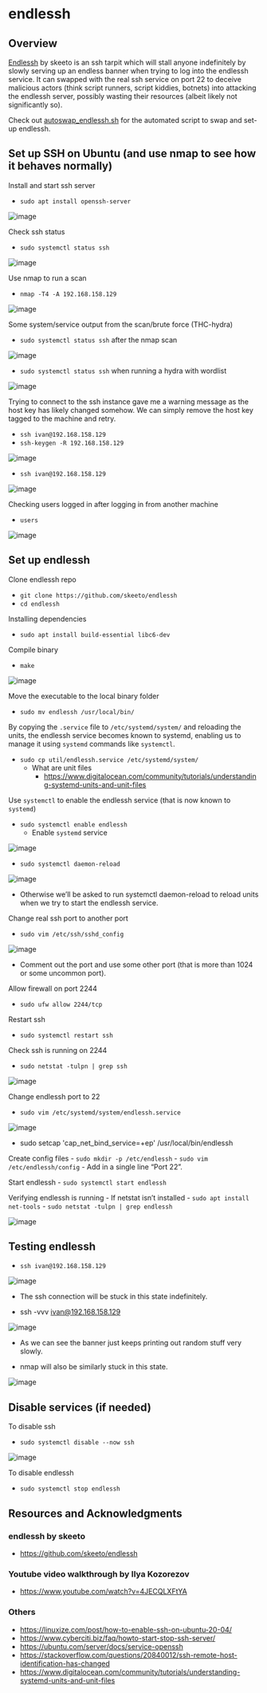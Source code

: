 # endlessh

## Overview

[Endlessh](https://github.com/skeeto/endlessh) by skeeto is an ssh tarpit which will stall anyone indefinitely by slowly serving up an endless banner when trying to log into the endlessh service. It can swapped with the real ssh service on port 22 to deceive malicious actors (think script runners, script kiddies, botnets) into attacking the endlessh server, possibly wasting their resources (albeit likely not significantly so).

Check out [autoswap_endlessh.sh](https://github.com/0venoven/endlessh/blob/main/autoswap_endlessh.sh) for the automated script to swap and set-up endlessh.

## Set up SSH on Ubuntu (and use nmap to see how it behaves normally)

Install and start ssh server

- `sudo apt install openssh-server`

![image](https://github.com/0venoven/endlessh/assets/51714567/3e278426-6cde-43aa-88be-678af1b0362f)

Check ssh status

- `sudo systemctl status ssh`

![image](https://github.com/0venoven/endlessh/assets/51714567/306859a8-45a4-4312-9be1-9bfa4185c871)

Use nmap to run a scan

- `nmap -T4 -A 192.168.158.129`

![image](https://github.com/0venoven/endlessh/assets/51714567/d83474ce-d48b-4c1b-9687-2feaa974bbb8)

Some system/service output from the scan/brute force (THC-hydra)

- `sudo systemctl status ssh` after the nmap scan

![image](https://github.com/0venoven/endlessh/assets/51714567/615d160d-2f2f-45e7-b3ab-edf56c3f88f1)

- `sudo systemctl status ssh` when running a hydra with wordlist

![image](https://github.com/0venoven/endlessh/assets/51714567/7170373b-05af-4854-87f3-d1f307ee4dd0)

Trying to connect to the ssh instance gave me a warning message as the host key has likely changed somehow. We can simply remove the host key tagged to the machine and retry.

- `ssh ivan@192.168.158.129`
- `ssh-keygen -R 192.168.158.129`

![image](https://github.com/0venoven/endlessh/assets/51714567/1144fa42-f9b4-412d-9c89-aabb3b5df4f9)

- `ssh ivan@192.168.158.129`

![image](https://github.com/0venoven/endlessh/assets/51714567/3da53e18-c8b4-41dd-a6e8-52bd56c083f7)

Checking users logged in after logging in from another machine

- `users`

![image](https://github.com/0venoven/endlessh/assets/51714567/e4c3252b-91e2-4017-ab2d-7c9ecba00d1f)

## Set up endlessh

Clone endlessh repo

- `git clone https://github.com/skeeto/endlessh`
- `cd endlessh`

Installing dependencies

- `sudo apt install build-essential libc6-dev`

Compile binary

- `make`

![image](https://github.com/0venoven/endlessh/assets/51714567/aeaefef3-c9de-4621-825e-1fb3735b3b58)

Move the executable to the local binary folder

- `sudo mv endlessh /usr/local/bin/`

By copying the `.service` file to `/etc/systemd/system/` and reloading the units, the endlessh service becomes known to systemd, enabling us to manage it using `systemd` commands like `systemctl`.

- `sudo cp util/endlessh.service /etc/systemd/system/`
    - What are unit files
        - https://www.digitalocean.com/community/tutorials/understanding-systemd-units-and-unit-files

Use `systemctl` to enable the endlessh service (that is now known to `systemd`)

- `sudo systemctl enable endlessh`
    - Enable `systemd` service
 
![image](https://github.com/0venoven/endlessh/assets/51714567/31051109-c95d-44c3-9c87-8da9de8ba61a)

- `sudo systemctl daemon-reload`

![image](https://github.com/0venoven/endlessh/assets/51714567/42b7ad2b-cd63-4d82-9f1f-1918de946964)
- Otherwise we’ll be asked to run systemctl daemon-reload to reload units when we try to start the endlessh service.


Change real ssh port to another port
- `sudo vim /etc/ssh/sshd_config`

![image](https://github.com/0venoven/endlessh/assets/51714567/e004222a-cf96-4a6e-a4a3-efc87bfc6e34)

- Comment out the port and use some other port (that is more than 1024 or some uncommon port).

Allow firewall on port 2244

- `sudo ufw allow 2244/tcp`

Restart ssh

- `sudo systemctl restart ssh`

Check ssh is running on 2244

- `sudo netstat -tulpn | grep ssh`

![image](https://github.com/0venoven/endlessh/assets/51714567/7c5a88c5-7500-4dec-8b1f-74e1c8a4f9c7)

Change endlessh port to 22
- `sudo vim /etc/systemd/system/endlessh.service`

![image](https://github.com/0venoven/endlessh/assets/51714567/7f5b497d-4fc7-44e8-8607-cf0c7f48f316)

- sudo setcap 'cap_net_bind_service=+ep' /usr/local/bin/endlessh

Create config files
    - `sudo mkdir -p /etc/endlessh`
    - `sudo vim /etc/endlessh/config`
        - Add in a single line “Port 22”.
     
Start endlessh
    - `sudo systemctl start endlessh`
 
Verifying endlessh is running
    - If netstat isn’t installed
        - `sudo apt install net-tools`
    - `sudo netstat -tulpn | grep endlessh`
 
![image](https://github.com/0venoven/endlessh/assets/51714567/f1692e31-f9d5-4ddb-a11d-c3655267cc79)

## Testing endlessh

- `ssh ivan@192.168.158.129`

![image](https://github.com/0venoven/endlessh/assets/51714567/d7486ed7-cbc1-4e8a-a2fa-26ae11392e63)

- The ssh connection will be stuck in this state indefinitely.

- ssh -vvv ivan@192.168.158.129

![image](https://github.com/0venoven/endlessh/assets/51714567/84a3d588-4223-4d55-9784-2de754aa0ce4)

- As we can see the banner just keeps printing out random stuff very slowly.

- nmap will also be similarly stuck in this state.

![image](https://github.com/0venoven/endlessh/assets/51714567/d79ea667-8b87-4f0c-a077-c930ac36471c)

## Disable services (if needed)

To disable ssh
- `sudo systemctl disable --now ssh`

![image](https://github.com/0venoven/endlessh/assets/51714567/297646f8-a836-4d1c-8152-31566b47c42d)

To disable endlessh
- `sudo systemctl stop endlessh`

## Resources and Acknowledgments
### endlessh by skeeto
- https://github.com/skeeto/endlessh

### Youtube video walkthrough by Ilya Kozorezov
- https://www.youtube.com/watch?v=4JECQLXFtYA

### Others
- https://linuxize.com/post/how-to-enable-ssh-on-ubuntu-20-04/
- https://www.cyberciti.biz/faq/howto-start-stop-ssh-server/
- https://ubuntu.com/server/docs/service-openssh
- https://stackoverflow.com/questions/20840012/ssh-remote-host-identification-has-changed
- https://www.digitalocean.com/community/tutorials/understanding-systemd-units-and-unit-files
